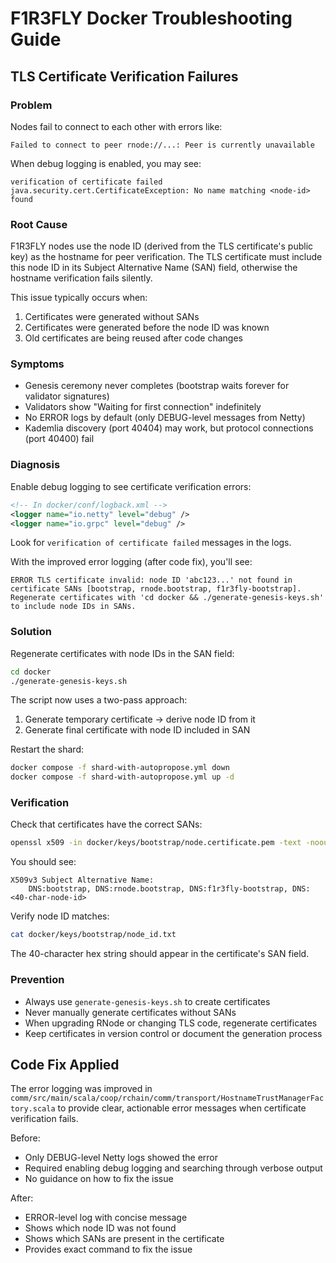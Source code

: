 # F1R3FLY Docker Troubleshooting Guide

## TLS Certificate Verification Failures

### Problem

Nodes fail to connect to each other with errors like:
```
Failed to connect to peer rnode://...: Peer is currently unavailable
```

When debug logging is enabled, you may see:
```
verification of certificate failed
java.security.cert.CertificateException: No name matching <node-id> found
```

### Root Cause

F1R3FLY nodes use the node ID (derived from the TLS certificate's public key) as the hostname for peer verification. The TLS certificate must include this node ID in its Subject Alternative Name (SAN) field, otherwise the hostname verification fails silently.

This issue typically occurs when:
1. Certificates were generated without SANs
2. Certificates were generated before the node ID was known
3. Old certificates are being reused after code changes

### Symptoms

- Genesis ceremony never completes (bootstrap waits forever for validator signatures)
- Validators show "Waiting for first connection" indefinitely
- No ERROR logs by default (only DEBUG-level messages from Netty)
- Kademlia discovery (port 40404) may work, but protocol connections (port 40400) fail

### Diagnosis

Enable debug logging to see certificate verification errors:

```xml
<!-- In docker/conf/logback.xml -->
<logger name="io.netty" level="debug" />
<logger name="io.grpc" level="debug" />
```

Look for `verification of certificate failed` messages in the logs.

With the improved error logging (after code fix), you'll see:
```
ERROR TLS certificate invalid: node ID 'abc123...' not found in certificate SANs [bootstrap, rnode.bootstrap, f1r3fly-bootstrap]. Regenerate certificates with 'cd docker && ./generate-genesis-keys.sh' to include node IDs in SANs.
```

### Solution

Regenerate certificates with node IDs in the SAN field:

```bash
cd docker
./generate-genesis-keys.sh
```

The script now uses a two-pass approach:
1. Generate temporary certificate → derive node ID from it
2. Generate final certificate with node ID included in SAN

Restart the shard:
```bash
docker compose -f shard-with-autopropose.yml down
docker compose -f shard-with-autopropose.yml up -d
```

### Verification

Check that certificates have the correct SANs:

```bash
openssl x509 -in docker/keys/bootstrap/node.certificate.pem -text -noout | grep -A5 "Subject Alternative Name"
```

You should see:
```
X509v3 Subject Alternative Name:
    DNS:bootstrap, DNS:rnode.bootstrap, DNS:f1r3fly-bootstrap, DNS:<40-char-node-id>
```

Verify node ID matches:
```bash
cat docker/keys/bootstrap/node_id.txt
```

The 40-character hex string should appear in the certificate's SAN field.

### Prevention

- Always use `generate-genesis-keys.sh` to create certificates
- Never manually generate certificates without SANs
- When upgrading RNode or changing TLS code, regenerate certificates
- Keep certificates in version control or document the generation process

## Code Fix Applied

The error logging was improved in `comm/src/main/scala/coop/rchain/comm/transport/HostnameTrustManagerFactory.scala` to provide clear, actionable error messages when certificate verification fails.

Before:
- Only DEBUG-level Netty logs showed the error
- Required enabling debug logging and searching through verbose output
- No guidance on how to fix the issue

After:
- ERROR-level log with concise message
- Shows which node ID was not found
- Shows which SANs are present in the certificate
- Provides exact command to fix the issue
